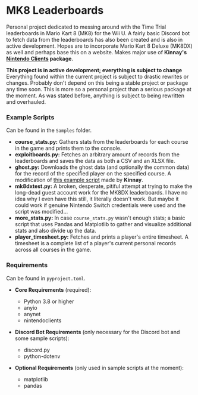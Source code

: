 # MK8 Leaderboards  
Personal project dedicated to messing around with the Time Trial leaderboards in Mario Kart 8 (MK8) for the Wii U.
A fairly basic Discord bot to fetch data from the leaderboards has also been created and is also in active development.
Hopes are to incorporate Mario Kart 8 Deluxe (MK8DX) as well and perhaps base this on a website.
Makes major use of **Kinnay's [Nintendo Clients](https://github.com/kinnay/NintendoClients) package**.

**This project is in active development; everything is subject to change**  
Everything found within the current project is subject to drastic rewrites or changes.
Probably don't depend on this being a stable project or package any time soon.
This is more so a personal project than a serious package at the moment.
As was stated before, anything is subject to being rewritten and overhauled.  

### Example Scripts
Can be found in the `Samples` folder.
- **course_stats.py:** Gathers stats from the leaderboards for each course in the game and prints them to the console.
- **exploitboards.py:** Fetches an arbitrary amount of records from the leaderboards and saves the data as both a CSV
  and an XLSX file.
- **ghost.py:** Downloads the ghost data (and optionally the common data) for the record of the specified player on
  the specified course. A modification of
  [this example script](https://github.com/kinnay/NintendoClients/blob/master/examples/wiiu/mariokart.py)
  made by **Kinnay**.
- **mk8dxtest.py:** A broken, desperate, pitiful attempt at trying to make the long-dead guest account work for the
  MK8DX leaderboards. I have no idea why I even have this still, it literally doesn't work.
  But maybe it could work if genuine Nintendo Switch credentials were used and the script was modified...
- **more_stats.py:** In case `course_stats.py` wasn't enough stats;
  a basic script that uses Pandas and Matplotlib to gather and visualize additional stats and also divide up the data.
- **player_timesheet.py:** Fetches and prints a player's entire timesheet.
  A timesheet is a complete list of a player's current personal records across all courses in the game.

### Requirements
Can be found in `pyproject.toml`.
- **Core Requirements** (required):
  - Python 3.8 or higher
  - anyio
  - anynet
  - nintendoclients


- **Discord Bot Requirements** (only necessary for the Discord bot and some sample scripts):
  - discord.py
  - python-dotenv


- **Optional Requirements** (only used in sample scripts at the moment):
  - matplotlib
  - pandas
